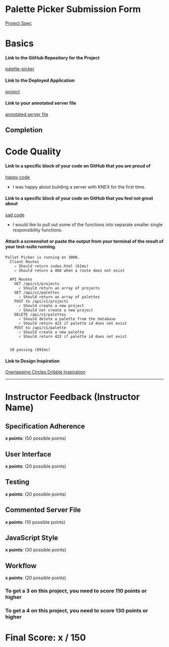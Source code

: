 # Palette Picker Submission Form

[Project Spec](http://frontend.turing.io/projects/palette-picker.html)

# Basics

#### Link to the GitHub Repository for the Project

[palette-picker](https://github.com/andrew-t-james/palette-picker.git)

#### Link to the Deployed Application

[project](https://palette-picker-2018.herokuapp.com/)

#### Link to your annotated server file

[annotated server file](https://github.com/andrew-t-james/palette-picker/blob/annotated-server/server.js)

## Completion

# Code Quality

#### Link to a specific block of your code on GitHub that you are proud of

[happy code](https://github.com/andrew-t-james/palette-picker/blob/master/server.js)

- I was happy about building a server with KNEX for the first time.

#### Link to a specific block of your code on GitHub that you feel not great about

[sad code](https://github.com/andrew-t-james/palette-picker/blob/master/public/js/scripts.js)

- I would like to pull out some of the functions into separate smaller single responsibility functions.

#### Attach a screenshot or paste the output from your terminal of the result of your test-suite running.

```
Pallet Picker is running on 3000.
  Client Routes
    ✓ Should return index.html (61ms)
    ✓ Should return a 404 when a route does not exist

  API Routes
    GET /api/v1/projects
      ✓ Should return an array of projects
    GET /api/v1/palettes
      ✓ Should return an array of palettes
    POST to /api/v1/projects
      ✓ Should create a new project
      ✓ Should not create a new project
    DELETE /api/v1/palettes
      ✓ Should delete a palette from the database
      ✓ Should return 422 if palette id does not exist
    POST to /api/v1/palette
      ✓ Should create a new palette
      ✓ Should return 422 if palette id does not exist


  10 passing (891ms)
```

#### Link to Design Inspiration

[Overlapping Circles Dribble Inspiration](https://dribbble.com/shots/4871457-Primary-Maastricht)

---

# Instructor Feedback (Instructor Name)

## Specification Adherence

**x points**: (50 possible points)

## User Interface

**x points**: (20 possible points)

## Testing

**x points**: (20 possible points)

## Commented Server File

**x points**: (10 possible points)

## JavaScript Style

**x points**: (30 possible points)

## Workflow

**x points**: (20 possible points)

### To get a 3 on this project, you need to score 110 points or higher

### To get a 4 on this project, you need to score 130 points or higher

# Final Score: x / 150
